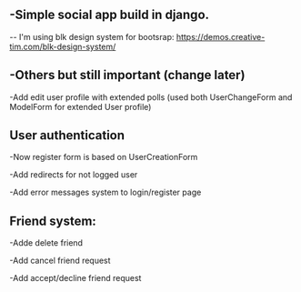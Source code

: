 

-Simple social app build in django.
-

--
I'm using blk design system for bootsrap:
https://demos.creative-tim.com/blk-design-system/


-Others but still important (change later)
-

-Add edit user profile with extended polls (used both UserChangeForm and ModelForm for extended User profile)

User authentication
-

-Now register form is based on UserCreationForm

-Add redirects for not logged user

-Add error messages system to login/register page



Friend system:
-

-Adde delete friend

-Add cancel friend request

-Add accept/decline friend request




